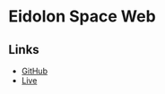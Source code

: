 # Eidolon Space Web

## Links

- [GitHub](https://github.com/bucket-kim/eido-space)
- [Live](https://eidolon-space.vercel.app/)
